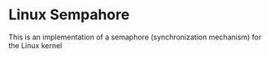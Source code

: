# Linux Sempahore 
This is an implementation of a semaphore (synchronization mechanism) for the Linux kernel 